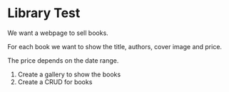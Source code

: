 # Library Test

We want a webpage to sell books.

For each book we want to show the title, authors, cover image and price.

The price depends on the date range.

1) Create a gallery to show the books
2) Create a CRUD for books
